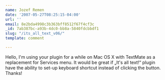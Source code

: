 ```yaml
---
name: Jozef Remen
date: '2007-05-27T08:25:15-04:00'
url: ''
email: 8e2bda4998c3b363bff8512f67f4cf3c
_id: 7ab387bc-a93b-4dc0-bb8a-5840fdcbbdf1
slug: "/its_all_text_v06/"
template: comment

---
```


Hello, I'm using your plugin for a while on Mac OS X with TextMate as a replacement for Services menu. It would be great if „It's all text!“ plugin have the ability to set-up keyboard shortcut instead of clicking the button.
Thanks!
